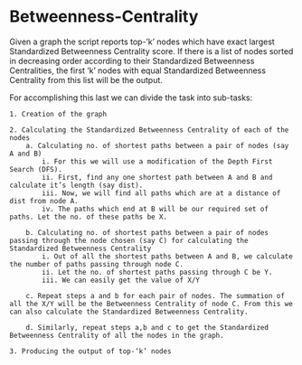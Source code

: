 # Betweenness-Centrality
Given a graph the script reports top-’k’ nodes which have exact largest Standardized Betweenness Centrality score.
If there is a list of nodes sorted in decreasing order according to their Standardized Betweenness Centralities, the first ‘k’ nodes with equal Standardized Betweenness Centrality from this list will be the output. 

For accomplishing this last we can divide the task into sub-tasks:

    1. Creation of the graph

    2. Calculating the Standardized Betweenness Centrality of each of the nodes
        a. Calculating no. of shortest paths between a pair of nodes (say A and B)
            i. For this we will use a modification of the Depth First Search (DFS). 
            ii. First, find any one shortest path between A and B and calculate it’s length (say dist).
            iii. Now, we will find all paths which are at a distance of dist from node A. 
            iv. The paths which end at B will be our required set of paths. Let the no. of these paths be X.

        b. Calculating no. of shortest paths between a pair of nodes passing through the node chosen (say C) for calculating the Standardized Betweenness Centrality
            i. Out of all the shortest paths between A and B, we calculate the number of paths passing through node C. 
            ii. Let the no. of shortest paths passing through C be Y.
            iii. We can easily get the value of X/Y

        c. Repeat steps a and b for each pair of nodes. The summation of all the X/Y will be the Betweenness Centrality of node C. From this we can also calculate the Standardized Betweenness Centrality.

        d. Similarly, repeat steps a,b and c to get the Standardized Betweenness Centrality of all the nodes in the graph.

    3. Producing the output of top-‘k’ nodes
